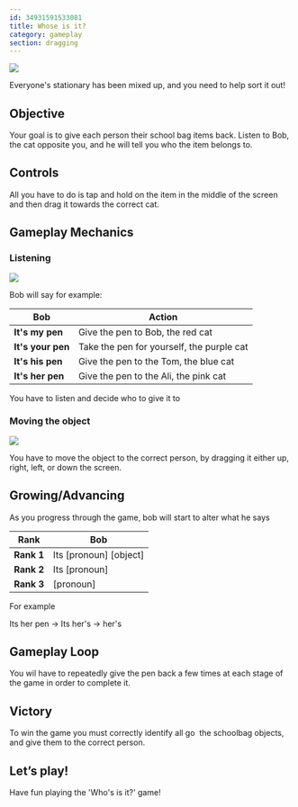 ```yaml
---
id: 34931591533081
title: Whose is it?
category: gameplay
section: dragging
---
```

![](https://help.studycat.com/hc/article_attachments/34966103260825)

Everyone's stationary has been mixed up, and you need to help sort it out!

Objective
---------

Your goal is to give each person their school bag items back. Listen to Bob, the cat opposite you, and he will tell you who the item belongs to.

Controls
--------

All you have to do is tap and hold on the item in the middle of the screen and then drag it towards the correct cat.

Gameplay Mechanics
------------------

### Listening

![](https://help.studycat.com/hc/article_attachments/34966103283609)

Bob will say for example:

| Bob | Action |
| --- | --- |
| **It's&nbsp;my&nbsp;pen** | Give the pen to Bob, the red cat |
| **It's&nbsp;your&nbsp;pen** | Take the pen for yourself, the purple cat |
| **It's&nbsp;his&nbsp;pen** | Give the pen to the Tom, the blue cat |
| **It's&nbsp;her&nbsp;pen** | Give the pen to the Ali, the pink cat |

You have to listen and decide who to give it to

### Moving the object

![](https://help.studycat.com/hc/article_attachments/34966668424601)

You have to move the object to the correct person, by dragging it either up, right, left, or down the screen.

Growing/Advancing
-----------------

As you progress through the game, bob will start to alter what he says

| Rank | Bob |
| --- | --- |
| **Rank&nbsp;1** | Its [pronoun] [object] |
| **Rank&nbsp;2** | Its [pronoun] |
| **Rank&nbsp;3** | [pronoun] |

For example

Its her pen -> Its her's -> her's

Gameplay Loop
-------------

You wil have to repeatedly give the pen back a few times at each stage of the game in order to complete it.

Victory
-------

To win the game you must correctly identify all go  the schoolbag objects, and give them to the correct person.

Let’s play!
-----------

Have fun playing the 'Who's is it?' game!
